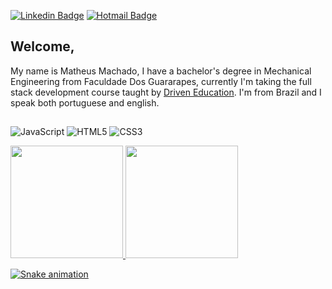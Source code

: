 [![Linkedin Badge](https://img.shields.io/badge/-LinkedIn-blue?style=flat&logo=Linkedin&logoColor=white&link=https://www.linkedin.com/in/matheus-de-montalverne-machado-44856a180/)](https://www.linkedin.com/in/matheus-de-montalverne-machado-44856a180/)
[![Hotmail Badge](https://img.shields.io/badge/-Hotmail-0078D4?style=flat-square&logo=microsoft-outlook&logoColor=white&link=mailto:matheus_m_machado@hotmail.com)](mailto:matheus_m_machado@hotmail.com)


## Welcome,

My name is Matheus Machado, I have a bachelor's degree in Mechanical Engineering from Faculdade Dos Guararapes, currently I'm taking the full stack development course taught by [Driven Education](https://www.driven.com.br/). I'm from Brazil and I speak both portuguese and english.

## 

![JavaScript](https://img.shields.io/badge/-JavaScript-black?style=flat-square&logo=javascript)
![HTML5](https://img.shields.io/badge/-HTML5-E34F26?style=flat-square&logo=html5&logoColor=white)
![CSS3](https://img.shields.io/badge/-CSS3-1572B6?style=flat-square&logo=css3)

<div>
<a href="https://github.com/seu-usuário-aqui">
<img height="180em" src="https://github-readme-stats.vercel.app/api/top-langs/?username=MatheusMachad00&theme=tokyonight&layout=compact&langs_count=7"/>
<img height="180em" src="https://github-readme-stats.vercel.app/api?username=MatheusMachad00&theme=tokyonight&show_icons=true&include_all_commits=true&count_private=true"/>
</div>

![Snake animation](https://github.com/seu-usuário-aqui/MatheusMachad00/blob/output/github-contribution-grid-snake.svg)
